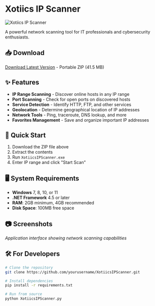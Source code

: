 # Xotiics IP Scanner

![Xotiics IP Scanner](assets/x.png)

A powerful network scanning tool for IT professionals and cybersecurity enthusiasts.

## 📥 Download

[Download Latest Version]([XotiicsIPScanner_Portable.zip](https://github.com/xotiicgamer66/XotiicsIPScanner/releases/download/v1.0.0/XotiicsIPScanner_Portable.zip)) - Portable ZIP (41.5 MB)

## ✨ Features

- **IP Range Scanning** - Discover online hosts in any IP range
- **Port Scanning** - Check for open ports on discovered hosts
- **Service Detection** - Identify HTTP, FTP, and other services
- **Geolocation** - Determine geographical location of IP addresses
- **Network Tools** - Ping, traceroute, DNS lookup, and more
- **Favorites Management** - Save and organize important IP addresses

## 🚀 Quick Start

1. Download the ZIP file above
2. Extract the contents
3. Run `XotiicsIPScanner.exe`
4. Enter IP range and click "Start Scan"

## 🖥️ System Requirements

- **Windows** 7, 8, 10, or 11
- **.NET Framework** 4.5 or later
- **RAM**: 2GB minimum, 4GB recommended
- **Disk Space**: 100MB free space

## 📷 Screenshots

*Application interface showing network scanning capabilities*

## 🛠️ For Developers

```bash
# Clone the repository
git clone https://github.com/yourusername/XotiicsIPScanner.git

# Install dependencies
pip install -r requirements.txt

# Run from source
python XotiicsIPScanner.py
